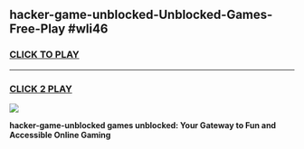 
## hacker-game-unblocked-Unblocked-Games-Free-Play #wli46
<h3>
<a href="https://us.freeplayer.one?title=hacker-game-unblocked&ref=9M">CLICK TO PLAY</a></h3>
<hr>

<h3>
<a href="https://us.freeplayer.one?title=hacker-game-unblocked&ref=9M">CLICK 2 PLAY</a>
  
</h3>

<a href="https://us.freeplayer.one?title=hacker-game-unblocked&ref=9M"><img src="https://clearcache.store/games.png"></a>


**hacker-game-unblocked games unblocked: Your Gateway to Fun and Accessible Online Gaming**
